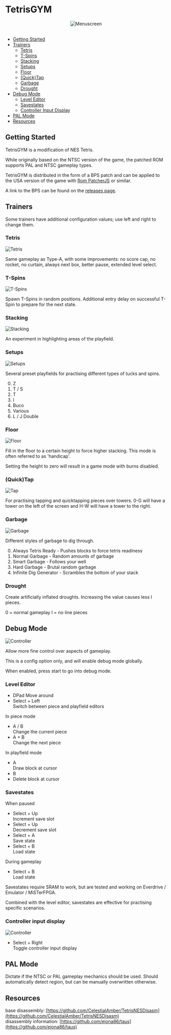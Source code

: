 
# TetrisGYM

<div align="center">
    <img src="./screens/menu.png" alt="Menuscreen">
    <br>
</div>
<br>

* [Getting Started](#guide)
* [Trainers](#modes)
    * [Tetris](#tetris)
    * [T-Spins](#t-spins)
    * [Stacking](#stacking)
    * [Setups](#setups)
    * [Floor](#floor)
    * [(Quick)Tap](#%28quick%29-tap)
    * [Garbage](#garbage)
    * [Drought](#drought)
* [Debug Mode](#debug-mode)
    * [Level Editor](#level-editor)
    * [Savestates](#savestates)
    * [Controller Input Display](#controller-input-display)
* [PAL Mode](#pal-mode)
* [Resources](#resources)

## Getting Started

TetrisGYM is a modification of NES Tetris.

While originally based on the NTSC version of the game, the patched ROM supports PAL and NTSC gameplay types.

TetrisGYM is distributed in the form of a BPS patch and can be applied to the USA version of the game with [Rom PatcherJS](https://www.romhacking.net/patch/) or similar.

A link to the BPS can be found on the [releases page](https://github.com/kirjavascript/TetrisGYM/releases).

## Trainers

Some trainers have additional configuration values; use left and right to change them.

### Tetris

![Tetris](/screens/levelselect.png)

Same gameplay as Type-A, with some improvements: no score cap, no rocket, no curtain, always next box, better pause, extended level select.

### T-Spins

![T-Spins](/screens/tspins.png)

Spawn T-Spins in random positions. Additional entry delay on successful T-Spin to prepare for the next state.

### Stacking

![Stacking](/screens/stacking.png)

An experiment in highlighting areas of the playfield.

### Setups

![Setups](/screens/setups.png)

Several preset playfields for practising different types of tucks and spins.

0. Z
1. T / S
2. T
3. I
4. Buco
5. Various
6. L / J Double

### Floor

![Floor](/screens/floor.png)

Fill in the floor to a certain height to force higher stacking. This mode is often referred to as 'handicap'.

Setting the height to zero will result in a game mode with burns disabled.

### (Quick)Tap

![Tap](/screens/tap.png)

For practising tapping and quicktapping pieces over towers. 0-G will have a tower on the left of the screen and H-W will have a tower to the right.

### Garbage

![Garbage](/screens/garbage.png)

Different styles of garbage to dig through.

0. Always Tetris Ready - Pushes blocks to force tetris readiness
1. Normal Garbage - Random amounts of garbage
2. Smart Garbage - Follows your well
3. Hard Garbage - Brutal random garbage
4. Infinite Dig Generator - Scrambles the bottom of your stack

### Drought

Create artificially inflated droughts. Increasing the value causes less I pieces.

0 = normal gameplay I = no line pieces

## Debug Mode

![Controller](/screens/debug.png)

Allow more fine control over aspects of gameplay.

This is a config option only, and will enable debug mode globally. 

When enabled, press start to go into debug mode.

### Level Editor

* DPad
        Move around  
* Select + Left  
        Switch between piece and playfield editors

In piece mode

* A / B  
    Change the current piece
* A + B  
    Change the next piece

In playfield mode

* A  
    Draw block at cursor
* B  
*   Delete block at cursor

### Savestates

When paused

* Select + Up  
        Increment save slot
* Select + Up  
        Decrement save slot
* Select + A  
        Save state
* Select + B  
        Load state

During gameplay

* Select + B  
        Load state

Savestates require SRAM to work, but are tested and working on Everdrive / Emulator / MiSTerFPGA.

Combined with the level editor, savestates are effective for practising specific scenarios.

### Controller input display

![Controller](/screens/controller.png)

* Select + Right  
        Toggle controller input display

## PAL Mode

Dictate if the NTSC or PAL gameplay mechanics should be used. Should automatically detect region, but can be manually overwritten otherwise.

## Resources

base disassembly: [https://github.com/CelestialAmber/TetrisNESDisasm](https://github.com/CelestialAmber/TetrisNESDisasm)  
disassembly information: [https://github.com/ejona86/taus](https://github.com/ejona86/taus)

